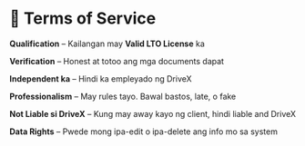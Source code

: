 # 📜 Terms of Service

**Qualification** – Kailangan may **Valid LTO License** ka

**Verification** – Honest at totoo ang mga documents dapat

**Independent ka** – Hindi ka empleyado ng DriveX

**Professionalism** – May rules tayo. Bawal bastos, late, o fake

**Not Liable si DriveX** – Kung may away kayo ng client, hindi liable and DriveX

**Data Rights** – Pwede mong ipa-edit o ipa-delete ang info mo sa system
